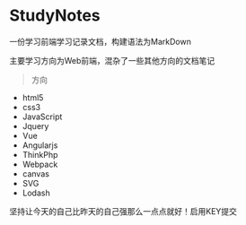 # StudyNotes

一份学习前端学习记录文档，构建语法为MarkDown

主要学习方向为Web前端，混杂了一些其他方向的文档笔记

> 方向

- html5
- css3
- JavaScript
- Jquery
- Vue
- Angularjs
- ThinkPhp 
- Webpack
- canvas
- SVG
- Lodash

坚持让今天的自己比昨天的自己强那么一点点就好！启用KEY提交
